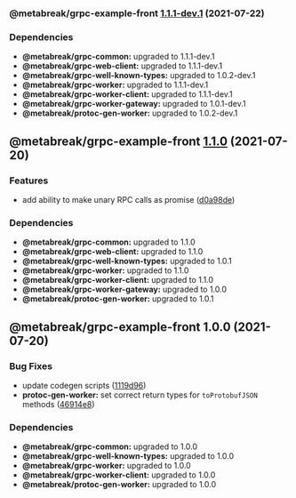 ### @metabreak/grpc-example-front [1.1.1-dev.1](https://github.com/metabreak/grpc-lib/compare/@metabreak/grpc-example-front@1.1.0...@metabreak/grpc-example-front@1.1.1-dev.1) (2021-07-22)

### Dependencies

- **@metabreak/grpc-common:** upgraded to 1.1.1-dev.1
- **@metabreak/grpc-web-client:** upgraded to 1.1.1-dev.1
- **@metabreak/grpc-well-known-types:** upgraded to 1.0.2-dev.1
- **@metabreak/grpc-worker:** upgraded to 1.1.1-dev.1
- **@metabreak/grpc-worker-client:** upgraded to 1.1.1-dev.1
- **@metabreak/grpc-worker-gateway:** upgraded to 1.0.1-dev.1
- **@metabreak/protoc-gen-worker:** upgraded to 1.0.2-dev.1

## @metabreak/grpc-example-front [1.1.0](https://github.com/metabreak/grpc-lib/compare/@metabreak/grpc-example-front@1.0.0...@metabreak/grpc-example-front@1.1.0) (2021-07-20)

### Features

- add ability to make unary RPC calls as promise ([d0a98de](https://github.com/metabreak/grpc-lib/commit/d0a98de22376fef37071f875a657979dcef7ffc9))

### Dependencies

- **@metabreak/grpc-common:** upgraded to 1.1.0
- **@metabreak/grpc-web-client:** upgraded to 1.1.0
- **@metabreak/grpc-well-known-types:** upgraded to 1.0.1
- **@metabreak/grpc-worker:** upgraded to 1.1.0
- **@metabreak/grpc-worker-client:** upgraded to 1.1.0
- **@metabreak/grpc-worker-gateway:** upgraded to 1.0.0
- **@metabreak/protoc-gen-worker:** upgraded to 1.0.1

## @metabreak/grpc-example-front 1.0.0 (2021-07-20)

### Bug Fixes

- update codegen scripts ([1119d96](https://github.com/metabreak/grpc-lib/commit/1119d965023a7ea1ce474a85ab5858564c02bceb))
- **protoc-gen-worker:** set correct return types for `toProtobufJSON` methods ([46914e8](https://github.com/metabreak/grpc-lib/commit/46914e8465a55f7c9810f17736a99558f93dc4c1))

### Dependencies

- **@metabreak/grpc-common:** upgraded to 1.0.0
- **@metabreak/grpc-well-known-types:** upgraded to 1.0.0
- **@metabreak/grpc-worker:** upgraded to 1.0.0
- **@metabreak/grpc-worker-client:** upgraded to 1.0.0
- **@metabreak/protoc-gen-worker:** upgraded to 1.0.0
